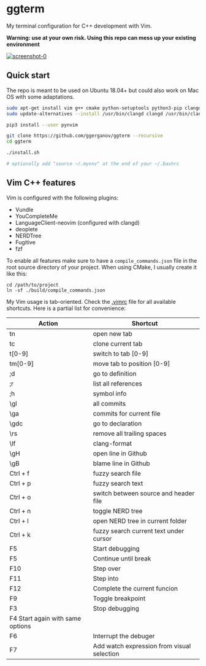 # ggterm

My terminal configuration for C++ development with Vim.

**Warning: use at your own risk. Using this repo can mess up your existing environment**

<a href="https://i.imgur.com/wHmDf5N.png" target="_blank">![screenshot-0](https://i.imgur.com/wHmDf5N.png)</a>

## Quick start

The repo is meant to be used on Ubuntu 18.04+ but could also work on Mac OS with some adaptations.

```bash
sudo apt-get install vim g++ cmake python-setuptools python3-pip clangd-10
sudo update-alternatives --install /usr/bin/clangd clangd /usr/bin/clangd-10 100

pip3 install --user pynvim

git clone https://github.com/ggerganov/ggterm --recursive
cd ggterm

./install.sh

# optionally add "source ~/.myenv" at the end of your ~/.bashrc
```

## Vim C++ features

Vim is configured with the following plugins:

- Vundle
- YouCompleteMe
- LanguageClient-neovim (configured with clangd)
- deoplete
- NERDTree
- Fugitive
- fzf

To enable all features make sure to have a `compile_commands.json` file in the root source directory of your project.
When using CMake, I usually create it like this:

```
cd /path/to/project
ln -sf ./build/compile_commands.json
```

My Vim usage is tab-oriented. Check the [.vimrc](.vimrc) file for all available shortcuts. Here is a partial list for convenience:

| Action | Shortcut |
| ------ | ------ |
| tn | open new tab |
| tc | clone current tab |
| t[0-9] | switch to tab [0-9] |
| tm[0-9] | move tab to position [0-9] |
| ;d | go to definition |
| ;r | list all references |
| ;h | symbol info |
| \gl | all commits |
| \ga | commits for current file |
| \gdc | go to declaration |
| \rs | remove all trailing spaces |
| \lf | clang-format |
| \gH | open line in Github |
| \gB | blame line in Github |
| Ctrl + f | fuzzy search file |
| Ctrl + p | fuzzy search text |
| Ctrl + o | switch between source and header file |
| Ctrl + n | toggle NERD tree |
| Ctrl + l | open NERD tree in current folder |
| Ctrl + k | fuzzy search current text under cursor |
| F5 | Start debugging |
| F5 | Continue until break |
| F10 | Step over |
| F11 | Step into |
| F12 | Complete the current funcion |
| F9 | Toggle breakpoint |
| F3 | Stop debugging |
| F4 Start again with same options	|
| F6 | Interrupt the debuger |
| F7 | Add watch expression from visual selection |
